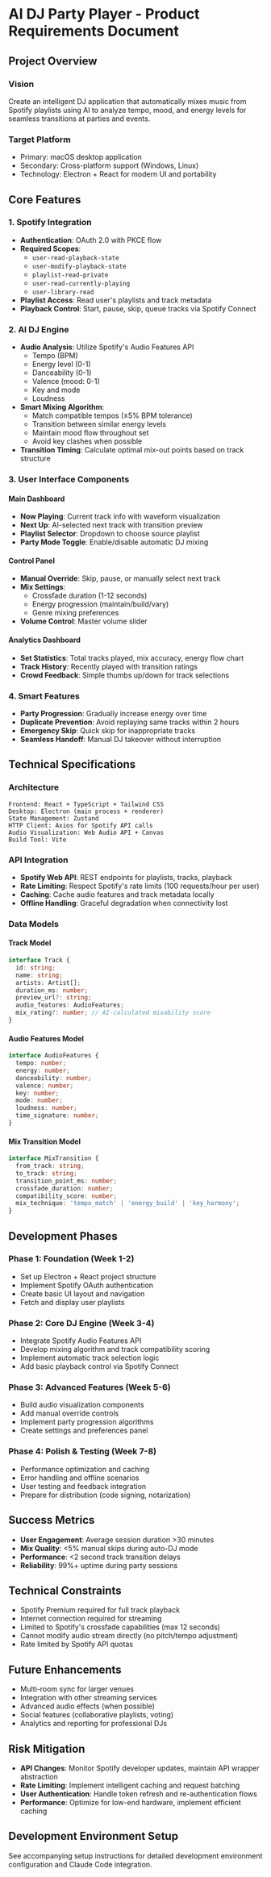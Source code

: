 # AI DJ Party Player - Product Requirements Document

## Project Overview

### Vision
Create an intelligent DJ application that automatically mixes music from Spotify playlists using AI to analyze tempo, mood, and energy levels for seamless transitions at parties and events.

### Target Platform
- Primary: macOS desktop application
- Secondary: Cross-platform support (Windows, Linux)
- Technology: Electron + React for modern UI and portability

## Core Features

### 1. Spotify Integration
- **Authentication**: OAuth 2.0 with PKCE flow
- **Required Scopes**: 
  - `user-read-playback-state`
  - `user-modify-playback-state` 
  - `playlist-read-private`
  - `user-read-currently-playing`
  - `user-library-read`
- **Playlist Access**: Read user's playlists and track metadata
- **Playback Control**: Start, pause, skip, queue tracks via Spotify Connect

### 2. AI DJ Engine
- **Audio Analysis**: Utilize Spotify's Audio Features API
  - Tempo (BPM)
  - Energy level (0-1)
  - Danceability (0-1)
  - Valence (mood: 0-1)
  - Key and mode
  - Loudness
- **Smart Mixing Algorithm**:
  - Match compatible tempos (±5% BPM tolerance)
  - Transition between similar energy levels
  - Maintain mood flow throughout set
  - Avoid key clashes when possible
- **Transition Timing**: Calculate optimal mix-out points based on track structure

### 3. User Interface Components

#### Main Dashboard
- **Now Playing**: Current track info with waveform visualization
- **Next Up**: AI-selected next track with transition preview
- **Playlist Selector**: Dropdown to choose source playlist
- **Party Mode Toggle**: Enable/disable automatic DJ mixing

#### Control Panel
- **Manual Override**: Skip, pause, or manually select next track
- **Mix Settings**: 
  - Crossfade duration (1-12 seconds)
  - Energy progression (maintain/build/vary)
  - Genre mixing preferences
- **Volume Control**: Master volume slider

#### Analytics Dashboard
- **Set Statistics**: Total tracks played, mix accuracy, energy flow chart
- **Track History**: Recently played with transition ratings
- **Crowd Feedback**: Simple thumbs up/down for track selections

### 4. Smart Features
- **Party Progression**: Gradually increase energy over time
- **Duplicate Prevention**: Avoid replaying same tracks within 2 hours
- **Emergency Skip**: Quick skip for inappropriate tracks
- **Seamless Handoff**: Manual DJ takeover without interruption

## Technical Specifications

### Architecture
```
Frontend: React + TypeScript + Tailwind CSS
Desktop: Electron (main process + renderer)
State Management: Zustand
HTTP Client: Axios for Spotify API calls
Audio Visualization: Web Audio API + Canvas
Build Tool: Vite
```

### API Integration
- **Spotify Web API**: REST endpoints for playlists, tracks, playback
- **Rate Limiting**: Respect Spotify's rate limits (100 requests/hour per user)
- **Caching**: Cache audio features and track metadata locally
- **Offline Handling**: Graceful degradation when connectivity lost

### Data Models

#### Track Model
```typescript
interface Track {
  id: string;
  name: string;
  artists: Artist[];
  duration_ms: number;
  preview_url?: string;
  audio_features: AudioFeatures;
  mix_rating?: number; // AI-calculated mixability score
}
```

#### Audio Features Model
```typescript
interface AudioFeatures {
  tempo: number;
  energy: number;
  danceability: number;
  valence: number;
  key: number;
  mode: number;
  loudness: number;
  time_signature: number;
}
```

#### Mix Transition Model
```typescript
interface MixTransition {
  from_track: string;
  to_track: string;
  transition_point_ms: number;
  crossfade_duration: number;
  compatibility_score: number;
  mix_technique: 'tempo_match' | 'energy_build' | 'key_harmony';
}
```

## Development Phases

### Phase 1: Foundation (Week 1-2)
- Set up Electron + React project structure
- Implement Spotify OAuth authentication
- Create basic UI layout and navigation
- Fetch and display user playlists

### Phase 2: Core DJ Engine (Week 3-4)
- Integrate Spotify Audio Features API
- Develop mixing algorithm and track compatibility scoring
- Implement automatic track selection logic
- Add basic playback control via Spotify Connect

### Phase 3: Advanced Features (Week 5-6)
- Build audio visualization components
- Add manual override controls
- Implement party progression algorithms
- Create settings and preferences panel

### Phase 4: Polish & Testing (Week 7-8)
- Performance optimization and caching
- Error handling and offline scenarios
- User testing and feedback integration
- Prepare for distribution (code signing, notarization)

## Success Metrics
- **User Engagement**: Average session duration >30 minutes
- **Mix Quality**: <5% manual skips during auto-DJ mode
- **Performance**: <2 second track transition delays
- **Reliability**: 99%+ uptime during party sessions

## Technical Constraints
- Spotify Premium required for full track playback
- Internet connection required for streaming
- Limited to Spotify's crossfade capabilities (max 12 seconds)
- Cannot modify audio stream directly (no pitch/tempo adjustment)
- Rate limited by Spotify API quotas

## Future Enhancements
- Multi-room sync for larger venues
- Integration with other streaming services
- Advanced audio effects (when possible)
- Social features (collaborative playlists, voting)
- Analytics and reporting for professional DJs

## Risk Mitigation
- **API Changes**: Monitor Spotify developer updates, maintain API wrapper abstraction
- **Rate Limiting**: Implement intelligent caching and request batching
- **User Authentication**: Handle token refresh and re-authentication flows
- **Performance**: Optimize for low-end hardware, implement efficient caching

## Development Environment Setup
See accompanying setup instructions for detailed development environment configuration and Claude Code integration.